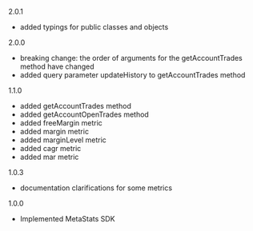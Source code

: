 2.0.1
  - added typings for public classes and objects

2.0.0
  - breaking change: the order of arguments for the getAccountTrades method have changed
  - added query parameter updateHistory to getAccountTrades method

1.1.0
  - added getAccountTrades method
  - added getAccountOpenTrades method
  - added freeMargin metric
  - added margin metric
  - added marginLevel metric
  - added cagr metric
  - added mar metric

1.0.3
  - documentation clarifications for some metrics

1.0.0
  - Implemented MetaStats SDK